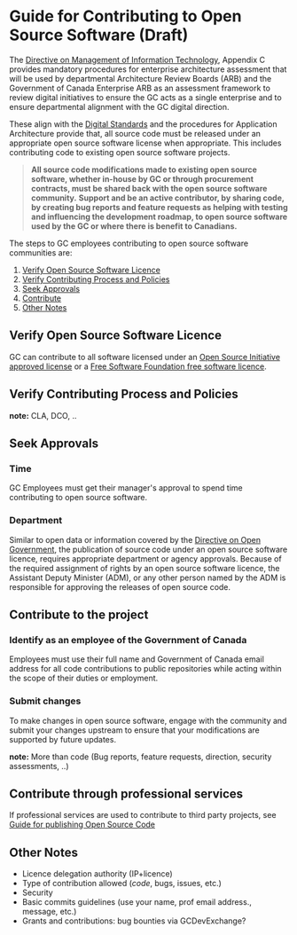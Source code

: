 # Guide for Contributing to Open Source Software (Draft)

The [Directive on Management of Information Technology](https://www.tbs-sct.gc.ca/pol/doc-eng.aspx?id=15249), Appendix C provides mandatory procedures for enterprise architecture assessment that will be used by departmental Architecture Review Boards (ARB) and the Government of Canada Enterprise ARB as an assessment framework to review digital initiatives to ensure the GC acts as a single enterprise and to ensure departmental alignment with the GC digital direction.

These align with the [Digital Standards](https://www.canada.ca/en/government/publicservice/modernizing/government-canada-digital-standards.html) and the procedures for Application Architecture provide that, all source code must be released under an appropriate open source software license when appropriate. This includes contributing code to existing open source software projects.

> **All source code modifications made to existing open source software, whether in-house by GC or through procurement contracts, must be shared back with the open source software community.**
> **Support and be an active contributor, by sharing code, by creating bug reports and feature requests as helping with testing and influencing the development roadmap, to open source software used by the GC or where there is benefit to Canadians.**

The steps to GC employees contributing to open source software communities are:


1. [Verify Open Source Software Licence](#verify-open-source-software-licence)
1. [Verify Contributing Process and Policies](#verify-contributing-process-and-policies)
1. [Seek Approvals](#seek-approvals)
1. [Contribute](#contribute)
1. [Other Notes](#other-notes)

## Verify Open Source Software Licence

GC can contribute to all software licensed under an [Open Source Initiative approved license](https://opensource.org/licenses) or a [Free Software Foundation free software licence](https://www.gnu.org/licenses/license-list.html).

## Verify Contributing Process and Policies

**note:** CLA, DCO, ..

## Seek Approvals

### Time

GC Employees must get their manager's approval to spend time contributing to open source software.

### Department

Similar to open data or information covered by the [Directive on Open Government](https://www.tbs-sct.gc.ca/pol/doc-eng.aspx?id=28108), the publication of source code under an open source software licence, requires appropriate department or agency approvals.
Because of the required assignment of rights by an open source software licence, the Assistant Deputy Minister (ADM), or any other person named by the ADM is responsible for approving the releases of open source code.

## Contribute to the project

### Identify as an employee of the Government of Canada

Employees must use their full name and Government of Canada email address for all code contributions to public repositories while acting within the scope of their duties or employment.

### Submit changes

To make changes in open source software, engage with the community and submit your changes upstream to ensure that your modifications are supported by future updates.

**note:** More than code (Bug reports, feature requests, direction, security assessments, ..)

## Contribute through professional services

If professional services are used to contribute to third party projects, see [Guide for publishing Open Source Code](publishing-open-source-code.md#obtain-rights-to-custom-code-in-contracts)

## Other Notes

* Licence delegation authority (IP+licence)
* Type of contribution allowed (_code_, bugs, issues, etc.)
* Security
* Basic commits guidelines (use your name, prof email address., message, etc.)
* Grants and contributions: bug bounties via GCDevExchange?
